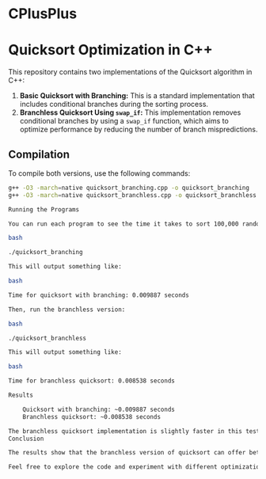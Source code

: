# CPlusPlus


# Quicksort Optimization in C++

This repository contains two implementations of the Quicksort algorithm in C++:

1. **Basic Quicksort with Branching:** This is a standard implementation that includes conditional branches during the sorting process.
2. **Branchless Quicksort Using `swap_if`:** This implementation removes conditional branches by using a `swap_if` function, which aims to optimize performance by reducing the number of branch mispredictions.

## Compilation

To compile both versions, use the following commands:

```bash
g++ -O3 -march=native quicksort_branching.cpp -o quicksort_branching
g++ -O3 -march=native quicksort_branchless.cpp -o quicksort_branchless

Running the Programs

You can run each program to see the time it takes to sort 100,000 random integers:

bash

./quicksort_branching

This will output something like:

bash

Time for quicksort with branching: 0.009887 seconds

Then, run the branchless version:

bash

./quicksort_branchless

This will output something like:

bash

Time for branchless quicksort: 0.008538 seconds

Results

    Quicksort with branching: ~0.009887 seconds
    Branchless quicksort: ~0.008538 seconds

The branchless quicksort implementation is slightly faster in this test case. This demonstrates how low-level optimizations, such as removing conditional branches, can lead to performance improvements.
Conclusion

The results show that the branchless version of quicksort can offer better performance, particularly in environments where branch prediction is a significant factor. This repository serves as an example of how small, low-level changes can make a difference in algorithm efficiency.

Feel free to explore the code and experiment with different optimizations!
